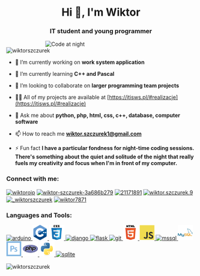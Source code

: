<h1 align="center">Hi 👋, I'm Wiktor</h1>
<h3 align="center">IT student and young programmer</h3>
<img align="right" alt="Code at night" width="400" src="[[[https://dribbble.com/shots/3848914-Programmer-Thomas](https://cdn.dribbble.com/users/1162077/screenshots/3848914/media/7ed7d5ca074b48b328150e5a231e8d1f.gif)](https://cdn.dribbble.com/users/1162077/screenshots/3848914/programmer.gif)](https://cdn.dribbble.com/users/1162077/screenshots/3848914/programmer.gif)"
<p align="left"> <img src="https://komarev.com/ghpvc/?username=wiktorszczurek&label=Profile%20views&color=0e75b6&style=flat" alt="wiktorszczurek" /> </p>

- 🔭 I’m currently working on **work system application**

- 🌱 I’m currently learning **C++ and Pascal**

- 👯 I’m looking to collaborate on **larger programming team projects**

- 👨‍💻 All of my projects are available at [https://itisws.pl/#realizacje](https://itisws.pl/#realizacje)

- 💬 Ask me about **python, php, html, css, c++, database, computer software**

- 📫 How to reach me **wiktor.szczurek1@gmail.com**

- ⚡ Fun fact **I have a particular fondness for night-time coding sessions. There's something about the quiet and solitude of the night that really fuels my creativity and focus when I'm in front of my computer.**

<h3 align="left">Connect with me:</h3>
<p align="left">
<a href="https://twitter.com/wiktoroip" target="blank"><img align="center" src="https://raw.githubusercontent.com/rahuldkjain/github-profile-readme-generator/master/src/images/icons/Social/twitter.svg" alt="wiktoroip" height="30" width="40" /></a>
<a href="https://linkedin.com/in/wiktor-szczurek-3a686b279" target="blank"><img align="center" src="https://raw.githubusercontent.com/rahuldkjain/github-profile-readme-generator/master/src/images/icons/Social/linked-in-alt.svg" alt="wiktor-szczurek-3a686b279" height="30" width="40" /></a>
<a href="https://stackoverflow.com/users/21171891" target="blank"><img align="center" src="https://raw.githubusercontent.com/rahuldkjain/github-profile-readme-generator/master/src/images/icons/Social/stack-overflow.svg" alt="21171891" height="30" width="40" /></a>
<a href="https://fb.com/wiktor.szczurek.9" target="blank"><img align="center" src="https://raw.githubusercontent.com/rahuldkjain/github-profile-readme-generator/master/src/images/icons/Social/facebook.svg" alt="wiktor.szczurek.9" height="30" width="40" /></a>
<a href="https://instagram.com/_wiktorszczurek" target="blank"><img align="center" src="https://raw.githubusercontent.com/rahuldkjain/github-profile-readme-generator/master/src/images/icons/Social/instagram.svg" alt="_wiktorszczurek" height="30" width="40" /></a>
<a href="https://www.youtube.com/c/wiktor7871" target="blank"><img align="center" src="https://raw.githubusercontent.com/rahuldkjain/github-profile-readme-generator/master/src/images/icons/Social/youtube.svg" alt="wiktor7871" height="30" width="40" /></a>
</p>

<h3 align="left">Languages and Tools:</h3>
<p align="left"> <a href="https://www.arduino.cc/" target="_blank" rel="noreferrer"> <img src="https://cdn.worldvectorlogo.com/logos/arduino-1.svg" alt="arduino" width="40" height="40"/> </a> <a href="https://www.w3schools.com/cpp/" target="_blank" rel="noreferrer"> <img src="https://raw.githubusercontent.com/devicons/devicon/master/icons/cplusplus/cplusplus-original.svg" alt="cplusplus" width="40" height="40"/> </a> <a href="https://www.w3schools.com/css/" target="_blank" rel="noreferrer"> <img src="https://raw.githubusercontent.com/devicons/devicon/master/icons/css3/css3-original-wordmark.svg" alt="css3" width="40" height="40"/> </a> <a href="https://www.djangoproject.com/" target="_blank" rel="noreferrer"> <img src="https://cdn.worldvectorlogo.com/logos/django.svg" alt="django" width="40" height="40"/> </a> <a href="https://flask.palletsprojects.com/" target="_blank" rel="noreferrer"> <img src="https://www.vectorlogo.zone/logos/pocoo_flask/pocoo_flask-icon.svg" alt="flask" width="40" height="40"/> </a> <a href="https://git-scm.com/" target="_blank" rel="noreferrer"> <img src="https://www.vectorlogo.zone/logos/git-scm/git-scm-icon.svg" alt="git" width="40" height="40"/> </a> <a href="https://www.w3.org/html/" target="_blank" rel="noreferrer"> <img src="https://raw.githubusercontent.com/devicons/devicon/master/icons/html5/html5-original-wordmark.svg" alt="html5" width="40" height="40"/> </a> <a href="https://developer.mozilla.org/en-US/docs/Web/JavaScript" target="_blank" rel="noreferrer"> <img src="https://raw.githubusercontent.com/devicons/devicon/master/icons/javascript/javascript-original.svg" alt="javascript" width="40" height="40"/> </a> <a href="https://www.microsoft.com/en-us/sql-server" target="_blank" rel="noreferrer"> <img src="https://www.svgrepo.com/show/303229/microsoft-sql-server-logo.svg" alt="mssql" width="40" height="40"/> </a> <a href="https://www.mysql.com/" target="_blank" rel="noreferrer"> <img src="https://raw.githubusercontent.com/devicons/devicon/master/icons/mysql/mysql-original-wordmark.svg" alt="mysql" width="40" height="40"/> </a> <a href="https://www.photoshop.com/en" target="_blank" rel="noreferrer"> <img src="https://raw.githubusercontent.com/devicons/devicon/master/icons/photoshop/photoshop-line.svg" alt="photoshop" width="40" height="40"/> </a> <a href="https://www.php.net" target="_blank" rel="noreferrer"> <img src="https://raw.githubusercontent.com/devicons/devicon/master/icons/php/php-original.svg" alt="php" width="40" height="40"/> </a> <a href="https://www.python.org" target="_blank" rel="noreferrer"> <img src="https://raw.githubusercontent.com/devicons/devicon/master/icons/python/python-original.svg" alt="python" width="40" height="40"/> </a> <a href="https://www.sqlite.org/" target="_blank" rel="noreferrer"> <img src="https://www.vectorlogo.zone/logos/sqlite/sqlite-icon.svg" alt="sqlite" width="40" height="40"/> </a> </p>

<p><img align="center" src="https://github-readme-stats.vercel.app/api/top-langs?username=wiktorszczurek&show_icons=true&locale=en&layout=compact" alt="wiktorszczurek" /></p>
